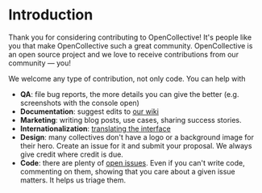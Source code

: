 # Introduction

Thank you for considering contributing to OpenCollective! It's people like you that make OpenCollective such a great community.
OpenCollective is an open source project and we love to receive contributions from our community — you!

We welcome any type of contribution, not only code. You can help with 
- **QA**: file bug reports, the more details you can give the better (e.g. screenshots with the console open)
- **Documentation**: suggest edits to [our wiki](https://github.com/OpenCollective/OpenCollective/wiki)
- **Marketing**: writing blog posts, use cases, sharing success stories. 
- **Internationalization**: [translating the interface](https://github.com/OpenCollective/OpenCollective/wiki/Strings)
- **Design**: many collectives don't have a logo or a background image for their hero. Create an issue for it and submit your proposal. We always give credit where credit is due.
- **Code**: there are plenty of [open issues](https://github.com/OpenCollective/OpenCollective/issues). Even if you can't write code, commenting on them, showing that you care about a given issue matters. It helps us triage them.
